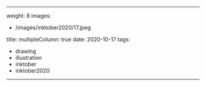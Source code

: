 
---
weight: 8
images:
- /images/inktober2020/17.jpeg

title:
multipleColumn: true
date: 2020-10-17
tags:
- drawing
- illustration
- inktober
- inktober2020
---

